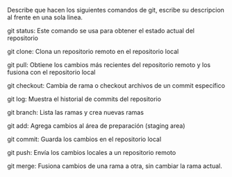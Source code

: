Describe que hacen los siguientes comandos de git, escribe su descripcion al frente en una sola linea.

git status: Este comando se usa para obtener el estado actual del repositorio

git clone: Clona un repositorio remoto en el repositorio local

git pull: Obtiene los cambios más recientes del repositorio remoto y los fusiona con el repositorio local

git checkout: Cambia de rama o checkout archivos de un commit específico

git log: Muestra el historial de commits del repositorio

git branch: Lista las ramas y crea nuevas ramas

git add: Agrega cambios al área de preparación (staging area)

git commit: Guarda los cambios en el repositorio local

git push: Envía los cambios locales a un repositorio remoto

git merge: Fusiona cambios de una rama a otra, sin cambiar la rama actual.
